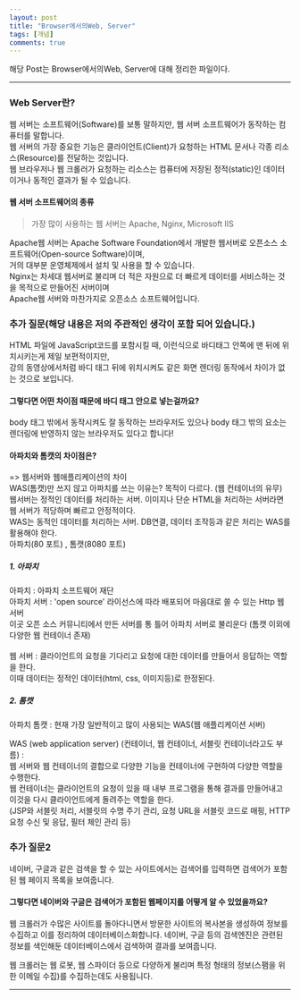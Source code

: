 ```yaml
---
layout: post
title: "Browser에서의Web, Server"
tags: [개념]
comments: true
---
```

 
해당 Post는 Browser에서의Web, Server에 대해 정리한 파일이다.

---

### Web Server란?<br>

웹 서버는 소프트웨어(Software)를 보통 말하지만, 웹 서버 소프트웨어가 동작하는 컴퓨터를 말합니다.<br>
웹 서버의 가장 중요한 기능은 클라이언트(Client)가 요청하는 HTML 문서나 각종 리소스(Resource)를 전달하는 것입니다.<br>
웹 브라우저나 웹 크롤러가 요청하는 리소스는 컴퓨터에 저장된 정적(static)인 데이터이거나 동적인 결과가 될 수 있습니다.<br>
 

#### 웹 서버 소프트웨어의 종류

> 가장 많이 사용하는 웹 서버는 Apache, Nginx, Microsoft IIS<br>

Apache웹 서버는 Apache Software Foundation에서 개발한 웹서버로 오픈소스 소프트웨어(Open-source Software)이며,<br>
거의 대부분 운영체제에서 설치 및 사용을 할 수 있습니다.<br>
Nginx는 차세대 웹서버로 불리며 더 적은 자원으로 더 빠르게 데이터를 서비스하는 것을 목적으로 만들어진 서버이며<br>
Apache웹 서버와 마찬가지로 오픈소스 소프트웨어입니다.<br>


### 추가 질문(해당 내용은 저의 주관적인 생각이 포함 되어 있습니다.)
HTML 파일에 JavaScript코드를 포함시킬 때, 이런식으로 바디태그 안쪽에 맨 뒤에 위치시키는게 제일 보편적이지만,<br>
강의 동영상에서처럼 바디 태그 뒤에 위치시켜도 같은 화면 렌더링 동작에서 차이가 없는 것으로 보입니다.<br>

#### 그렇다면 어떤 차이점 때문에 바디 태그 안으로 넣는걸까요?
body 태그 밖에서 동작시켜도 잘 동작하는 브라우저도 있으나 body 태그 밖의 요소는 렌더링에 반영하지 않는 브라우저도 있다고 합니다!



#### 아파치와 톰캣의 차이점은?<br>
=> 웹서버와 웹애플리케이션의 차이<br>
WAS(톰캣)만 쓰지 않고 아파치를 쓰는 이유는? 목적이 다르다. (웹 컨테이너의 유무)<br>
웹서버는 정적인 데이터를 처리하는 서버. 이미지나 단순 HTML을 처리하는 서버라면 웹 서버가 적당하며 빠르고 안정적이다.<br>
WAS는 동적인 데이터를 처리하는 서버. DB연결, 데이터 조작등과 같은 처리는 WAS를 활용해야 한다. <br>
아파치(80 포트) , 톰캣(8080 포트)<br>

##### 1. 아파치
아파치 : 아파치 소프트웨어 재단<br>
아파치 서버 : 'open source' 라이선스에 따라 배포되어 마음대로 쓸 수 있는 Http 웹 서버<br>
이곳 오픈 소스 커뮤니티에서 만든 서버를 통 틀어 아파치 서버로 불리운다 (톰캣 이외에 다양한 웹 컨테이너 존재)<br>
<br>
웹 서버 : 클라이언트의 요청을 기다리고 요청에 대한 데이터를 만들어서 응답하는 역할을 한다.<br>
이때 데이터는 정적인 데이터(html, css, 이미지등)로 한정된다. <br>

##### 2. 톰캣
아파치 톰캣 : 현재 가장 일반적이고 많이 사용되는 WAS(웹 애플리케이션 서버)<br>

WAS (web application server) (컨테이너, 웹 컨테이너, 서블릿 컨테이너라고도 부름) : <br>
웹 서버와 웹 컨테이너의 결합으로 다양한 기능을 컨테이너에 구현하여 다양한 역할을 수행한다.<br>
웹 컨테이너는 클라이언트의 요청이 있을 때 내부 프로그램을 통해 결과를 만들어내고 이것을 다시 클라이언트에게 돌려주는 역할을 한다.<br>
(JSP와 서블릿 처리, 서블릿의 수명 주기 관리, 요청 URL을 서블릿 코드로 매핑, HTTP 요청 수신 및 응답, 필터 체인 관리 등)<br>


### 추가 질문2 
네이버, 구글과 같은 검색을 할 수 있는 사이트에서는 검색어를 입력하면 검색어가 포함된 웹 페이지 목록을 보여줍니다.
#### 그렇다면 네이버와 구글은 검색어가 포함된 웹페이지를 어떻게 알 수 있었을까요?
웹 크롤러가 수많은 사이트를 돌아다니면서 방문한 사이트의 복사본을 생성하여 정보를 수집하고 이를 정리하여 데이터베이스화합니다. 네이버, 구글 등의 검색엔진은 관련된 정보를 색인해둔 데이터베이스에서 검색하여 결과를 보여줍니다. 

웹 크롤러는 웹 로봇, 웹 스파이더 등으로 다양하게 불리며 특정 형태의 정보(스팸을 위한 이메일 수집)를 수집하는데도 사용됩니다. 

---
